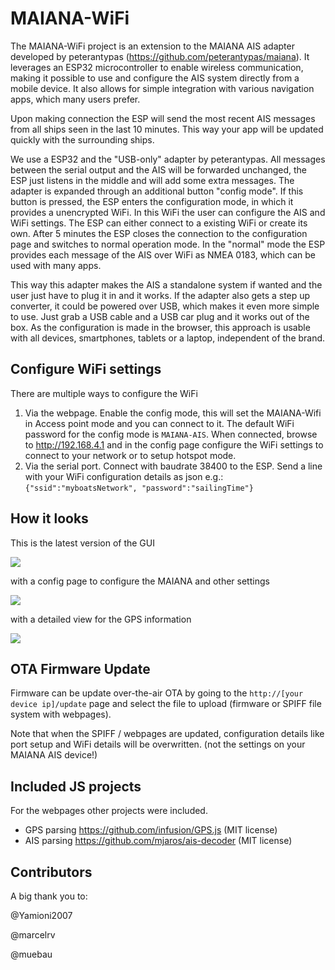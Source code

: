 # MAIANA-WiFi

The MAIANA-WiFi project is an extension to the MAIANA AIS adapter developed by peterantypas (https://github.com/peterantypas/maiana). It leverages an ESP32 microcontroller to enable wireless communication, making it possible to use and configure the AIS system directly from a mobile device. 
It also allows for simple integration with various navigation apps, which many users prefer.

Upon making connection the ESP will send the most recent AIS messages from all ships seen in the last 10 minutes. 
This way your app will be updated quickly with the surrounding ships.

We use a ESP32 and the "USB-only" adapter by peterantypas. All messages between the serial output and the AIS will be forwarded unchanged, the ESP just listens in the middle and will add some extra messages. The adapter is expanded through an additional button "config mode". If this button is pressed, the ESP enters the configuration mode, in which it provides a unencrypted WiFi. In this WiFi the user can configure the AIS and WiFi settings. The ESP can either connect to a existing WiFi or create its own. After 5 minutes the ESP closes the connection to the configuration page and switches to normal operation mode. In the "normal" mode the ESP provides each message of the AIS over WiFi as NMEA 0183, which can be used with many apps. 

This way this adapter makes the AIS a standalone system if wanted and the user just have to plug it in and it works. If the adapter also gets a step up converter, it could be powered over USB, which makes it even more simple to use. Just grab a USB cable and a USB car plug and it works out of the box. As the configuration is made in the browser, this approach is usable with all devices, smartphones, tablets or a laptop, independent of the brand. 

## Configure WiFi settings

There are multiple ways to configure the WiFi
1) Via the webpage. Enable the config mode, this will set the MAIANA-Wifi in Access point mode and you can connect to it.
The default WiFi password for the config mode is `MAIANA-AIS`. 
When connected, browse to http://192.168.4.1 and in the config page configure the WiFi settings to connect to your network or to setup hotspot mode.
2) Via the serial port. Connect with baudrate 38400 to the ESP. Send a line with your WiFi configuration details as json e.g.: `{"ssid":"myboatsNetwork", "password":"sailingTime"}` 


## How it looks
This is the latest version of the GUI

![](docu/img/ScreenshotMAIANA.png)


with a config page to configure the MAIANA and other settings

![](docu/img/MaianaConfig.png)


with a detailed view for the GPS information

![](docu/img/gpsDashboard.png)

## OTA Firmware Update
Firmware can be update over-the-air OTA by going to the `http://[your device ip]/update` page and select the file to upload (firmware or SPIFF file system with webpages).

Note that when the SPIFF / webpages are updated, configuration details like port setup and WiFi details will be overwritten. (not the settings on your MAIANA AIS device!)

## Included JS projects
For the webpages other projects were included. 
* GPS parsing https://github.com/infusion/GPS.js (MIT license)
* AIS parsing https://github.com/mjaros/ais-decoder (MIT license)

## Contributors

A big thank you to:

@Yamioni2007

@marcelrv

@muebau
